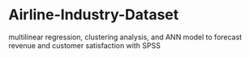 # Airline-Industry-Dataset
multilinear regression, clustering analysis, and ANN model to forecast revenue and customer satisfaction with SPSS
